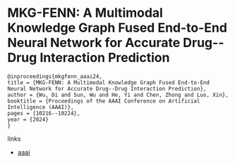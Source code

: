 # MKG-FENN: A Multimodal Knowledge Graph Fused End-to-End Neural Network for Accurate Drug--Drug Interaction Prediction

```
@inproceedings{mkgfenn_aaai24,
title = {MKG-FENN: A Multimodal Knowledge Graph Fused End-to-End Neural Network for Accurate Drug--Drug Interaction Prediction},
author = {Wu, Di and Sun, Wu and He, Yi and Chen, Zhong and Luo, Xin},
booktitle = {Proceedings of the AAAI Conference on Artificial Intelligence (AAAI)},
pages = {10216--10224},
year = {2024}
}
```

links
- [aaai](https://ojs.aaai.org/index.php/AAAI/article/view/28887)
